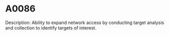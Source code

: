 # A0086
Description: Ability to expand network access by conducting target analysis and collection to identify targets of interest.
